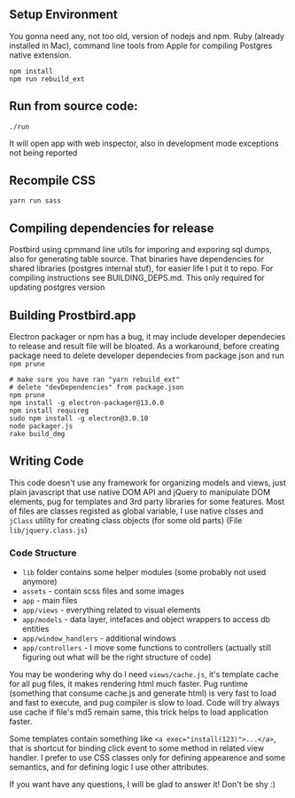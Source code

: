 ## Setup Environment

You gonna need any, not too old, version of nodejs and npm. Ruby (already installed in Mac), command line tools from Apple for compiling Postgres native extension.

    npm install
    npm run rebuild_ext

## Run from source code:

    ./run

It will open app with web inspector, also in development mode exceptions not being reported

## Recompile CSS

    yarn run sass

## Compiling dependencies for release

Postbird using cpmmand line utils for imporing and exporing sql dumps, also for generating table source.
That binaries have dependencies for shared libraries (postgres internal stuf), for easier life I put it to repo.
For compiling instructions see BUILDING_DEPS.md. This only required for updating postgres version

## Building Prostbird.app

Electron packager or npm has a bug, it may include developer dependecies to release and result file will be bloated.
As a workaround, before creating package need to delete developer dependecies from package.json and run `npm prune`

```
# make sure you have ran "yarn rebuild_ext"
# delete "devDependencies" from package.json
npm prune
npm install -g electron-packager@13.0.0
npm install requireg
sudo npm install -g electron@3.0.10
node packager.js
rake build_dmg
```

## Writing Code

This code doesn't use any framework for organizing models and views, just plain javascript that use native DOM API and jQuery to manipulate DOM elements,
pug for templates and 3rd party libraries for some features. Most of files are classes registed as global variable,
I use native clsses and `jClass` utility for creating class objects (for some old parts) (File `lib/jquery.class.js`)

### Code Structure

* `lib` folder contains some helper modules (some probably not used anymore)
* `assets` - contain scss files and some images
* `app` - main files
* `app/views` - everything related to visual elements
* `app/models` - data layer, intefaces and object wrappers to access db entities
* `app/window_handlers` - additional windows
* `app/controllers` - I move some functions to controllers (actually still figuring out what will be the right structure of code)

You may be wondering why do I need `views/cache.js`, it's template cache for all pug files,
it makes rendering html much faster. Pug runtime (something that consume cache.js and generate html) is very fast to load and fast to execute,
and pug compiler is slow to load. Code will try always use cache if file's md5 remain same, this trick helps to load application faster.

Some templates contain something like `<a exec="install(123)">...</a>`, that is shortcut for binding click event to some method in
related view handler. I prefer to use CSS classes only for defining appearence and some semantics, and for defining logic I use other attributes.

If you want have any questions, I will be glad to answer it! Don't be shy :)
